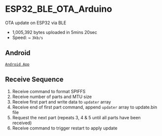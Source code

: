 # ESP32_BLE_OTA_Arduino
OTA update on ESP32 via BLE

- 1,005,392 bytes uploaded in 5mins 20sec
- Speed: ~ `3kb/s`

## Android
[`Android App`](https://github.com/fbiego/ESP32_BLE_OTA_Android)

## Receive Sequence
1. Receive command to format SPIFFS
2. Receive number of parts and MTU size
3. Receive first part and write data to `updater` array
4. Receive end of first part command, append `updater` array to update.bin file
5. Request the next part (repeats 3, 4 & 5 until all parts have been received)
6. Receive command to trigger restart to apply update
